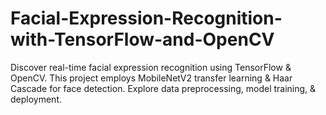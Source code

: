 # Facial-Expression-Recognition-with-TensorFlow-and-OpenCV
Discover real-time facial expression recognition using TensorFlow &amp; OpenCV. This project employs MobileNetV2 transfer learning &amp; Haar Cascade for face detection. Explore data preprocessing, model training, &amp; deployment.

